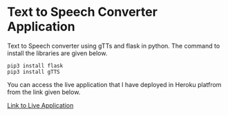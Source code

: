 # Text to Speech Converter Application
Text to Speech converter using gTTs and flask in python. The command to install the libraries are given below.

```
pip3 install flask
pip3 install gTTS
```
You can access the live application that I have deployed in Heroku platfrom from the link given below.

[Link to Live Application](https://text-to-speech-converter-app.herokuapp.com/)
